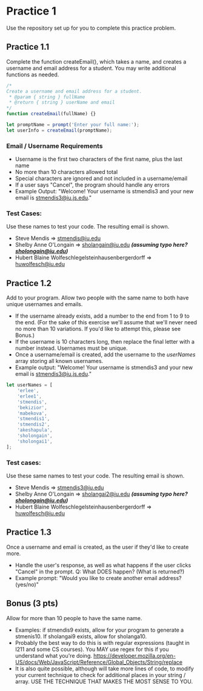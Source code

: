 # Practice 1

Use the repository set up for you to complete this practice problem.

## Practice 1.1

Complete the function createEmail(), which takes a name, and creates a username and email address for a student. You may write additional functions as needed.

```js
/*
Create a username and email address for a student.
 * @param { string } fullName
 * @return { string } userName and email
*/
function createEmail(fullName) {}

let promptName = prompt('Enter your full name:');
let userInfo = createEmail(promptName);
```

### Email / Username Requirements

-   Username is the first two characters of the first name, plus the last name
-   No more than 10 characters allowed total
-   Special characters are ignored and not included in a username/email
-   If a user says "Cancel", the program should handle any errors
-   Example Output: "Welcome! Your username is stmendis3 and your new email is stmendis3@iu.js.edu."

### Test Cases:

Use these names to test your code. The resulting email is shown.

-   Steve Mendis => stmendis@iu.edu
-   Shelby Anne O'Longain => sholangain@iu.edu ***(assuming typo here? sholongain@iu.edu)***
-   Hubert Blaine Wolfeschlegelsteinhausenbergerdorff => huwolfesch@iu.edu

## Practice 1.2

Add to your program. Allow two people with the same name to both have unique usernames and emails.

-   If the username already exists, add a number to the end from 1 to 9 to the end. (For the sake of this exercise we'll assume that we'll never need no more than 10 variations. If you'd like to attempt this, please see Bonus.)
-   If the username is 10 characters long, then replace the final letter with a number instead. Usernames must be unique.
-   Once a username/email is created, add the username to the _userNames_ array storing all known usernames.
-   Example output: "Welcome! Your username is stmendis3 and your new email is stmendis3@iu.js.edu."

```js
let userNames = [
    'erlee',
    'erlee1',
    'stmendis',
    'bekizior',
    'mabekova',
    'stmendis1',
    'stmendis2',
    'akeshapula',
    'sholongain',
    'sholongai1',
];
```

### Test cases:

Use these same names to test your code. The resulting email is shown.

-   Steve Mendis => stmendis3@iu.edu
-   Shelby Anne O'Longain => sholangai2@iu.edu ***(assuming typo here? sholongain@iu.edu)***
-   Hubert Blaine Wolfeschlegelsteinhausenbergerdorff => huwolfesch@iu.edu

## Practice 1.3

Once a username and email is created, as the user if they'd like to create more.

-   Handle the user's response, as well as what happens if the user clicks "Cancel" in the prompt. Q: What DOES happen? (What is returned?)
-   Example prompt: "Would you like to create another email address? (yes/no)"

## Bonus (3 pts)

Allow for more than 10 people to have the same name.

-   Examples: if stmendis9 exists, allow for your program to generate a stmenis10. If sholangai9 exists, allow for sholanga10.
-   Probably the best way to do this is with regular expressions (taught in I211 and some CS courses). You MAY use regex for this if you understand what you're doing. https://developer.mozilla.org/en-US/docs/Web/JavaScript/Reference/Global_Objects/String/replace
-   It is also quite possible, although will take more lines of code, to modify your current technique to check for additional places in your string / array. USE THE TECHNIQUE THAT MAKES THE MOST SENSE TO YOU.
